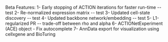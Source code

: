 Beta Features:
1- Early stopping of ACTION iterations for faster run-time -- test
2- Re-normalized expression matrix -- test
3- Updated cell-state discovery -- test
4- Updated backbone network/embedding -- test
5- L1-regularized PR -- trade-off between rho and alpha
6- ACTIONetExperiment (ACE) object - Fix autocomplete
7- AnnData export for visualization using cellxgene and BioTuring
